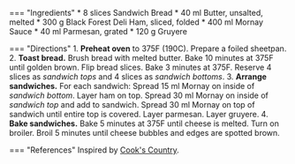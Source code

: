 === "Ingredients"
    * 8 slices Sandwich Bread
    * 40 ml Butter, unsalted, melted
    * 300 g Black Forest Deli Ham, sliced, folded
    * 400 ml Mornay Sauce
    * 40 ml Parmesan, grated
    * 120 g Gruyere

=== "Directions"
    1. **Preheat oven** to 375F (190C). Prepare a foiled sheetpan.
    2. **Toast bread.** Brush bread with melted butter. Bake 10 minutes at 375F until golden brown. Flip bread slices. Bake 3 minutes at 375F. Reserve 4 slices as *sandwich tops* and 4 slices as *sandwich bottoms*.
    3. **Arrange sandwiches.** For each sandwich: Spread 15 ml Mornay on inside of *sandwich bottom*. Layer ham on top. Spread 30 ml Mornay on inside of *sandwich top* and add to sandwich. Spread 30 ml Mornay on top of sandwich until entire top is covered. Layer parmesan. Layer gruyere.
    4. **Bake sandwiches.** Bake 5 minutes at 375F until cheese is melted. Turn on broiler. Broil 5 minutes until cheese bubbles and edges are spotted brown.

=== "References"
    Inspired by [Cook's Country](https://www.cookscountry.com/recipes/11134-croque-monsieur).
